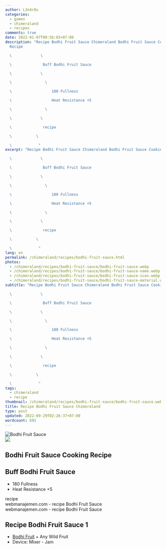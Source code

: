 ```yaml
---
author: L3n4r0x
categories:
  - games
  - chimeraland
  - recipes
comments: true
date: 2022-01-07T00:56:03+07:00
description: "Recipe Bodhi Fruit Sauce Chimeraland Bodhi Fruit Sauce Cooking
  Recipe

  \             \ 

  \              Buff Bodhi Fruit Sauce

  \             \ 

  \               \ 

  \                  180 Fullness

  \                  Heat Resistance +5

  \               \ 

  \             \ 

  \              recipe

  \           \ 

  \            "
excerpt: "Recipe Bodhi Fruit Sauce Chimeraland Bodhi Fruit Sauce Cooking Recipe

  \             \ 

  \              Buff Bodhi Fruit Sauce

  \             \ 

  \               \ 

  \                  180 Fullness

  \                  Heat Resistance +5

  \               \ 

  \             \ 

  \              recipe

  \           \ 

  \            "
lang: en
permalink: /chimeraland/recipes/bodhi-fruit-sauce.html
photos:
  - /chimeraland/recipes/bodhi-fruit-sauce/bodhi-fruit-sauce.webp
  - /chimeraland/recipes/bodhi-fruit-sauce/bodhi-fruit-sauce-name.webp
  - /chimeraland/recipes/bodhi-fruit-sauce/bodhi-fruit-sauce-icon.webp
  - /chimeraland/recipes/bodhi-fruit-sauce/bodhi-fruit-sauce-material.webp
subtitle: "Recipe Bodhi Fruit Sauce Chimeraland Bodhi Fruit Sauce Cooking Recipe

  \             \ 

  \              Buff Bodhi Fruit Sauce

  \             \ 

  \               \ 

  \                  180 Fullness

  \                  Heat Resistance +5

  \               \ 

  \             \ 

  \              recipe

  \           \ 

  \            "
tags:
  - chimeraland
  - recipe
thumbnail: /chimeraland/recipes/bodhi-fruit-sauce/bodhi-fruit-sauce.webp
title: Recipe Bodhi Fruit Sauce Chimeraland
type: post
updated: 2022-09-29T02:26:37+07:00
wordcount: 691
---
```


<link
  rel="stylesheet"
  href="https://rawcdn.githack.com/dimaslanjaka/Web-Manajemen/870a349/css/bootstrap-5-3-0-alpha3-wrapper.css"
/>
<section id="bootstrap-wrapper">
  <div data-bs-theme="dark">
    <div class="card mb-2">
      <div class="card-body">
        <div class="row g-0">
          <div class="col-sm-4 position-relative mb-2">
            <img
              src="https://www.webmanajemen.com/chimeraland/recipes/bodhi-fruit-sauce/bodhi-fruit-sauce-material.webp"
              class="card-img fit-cover w-100 h-100"
              alt="Bodhi Fruit Sauce"
              data-fancybox="true"
            />
          </div>
          <div class="col-sm-8 mb-2">
            <div class="card-body">
              <div class="d-flex flex-row align-items-center mb-3">
                <img
                  class="d-inline-block me-2"
                  src="https://www.webmanajemen.com/chimeraland/recipes/bodhi-fruit-sauce/bodhi-fruit-sauce-icon.webp"
                  width="auto"
                  height="auto"
                  style="vertical-align: middle"
                />
                <h2 class="fs-5">Bodhi Fruit Sauce Cooking Recipe</h2>
              </div>
              <h2 class="card-title fs-5">Buff Bodhi Fruit Sauce</h2>
              <div class="card-text">
                <ul>
                  <li>180 Fullness</li>
                  <li>Heat Resistance +5</li>
                </ul>
              </div>
              <span class="badge rounded-pill">recipe</span>
            </div>
            <div class="card-footer text-end text-muted mt-auto">
              webmanajemen.com - recipe Bodhi Fruit Sauce
            </div>
          </div>
        </div>
      </div>
      <div class="card-footer text-end text-muted">
        webmanajemen.com - recipe Bodhi Fruit Sauce
      </div>
    </div>
    <div class="row mb-2">
      <div class="col-12 col-lg-6 recipe-item mb-2">
        <div class="card">
          <div class="card-body">
            <h2 class="card-title fs-5">Recipe Bodhi Fruit Sauce 1</h2>
            <div class="card-text">
              <ul>
                <li>
                  <a
                    class="text-decoration-none text-primary"
                    href="/chimeraland/materials/bodhi-fruit.html"
                    >Bodhi Fruit</a
                  ><span> + </span>Any Wild Fruit
                </li>
                <li>Device: Mixer - Jam</li>
              </ul>
            </div>
          </div>
        </div>
      </div>
    </div>
  </div>
</section>